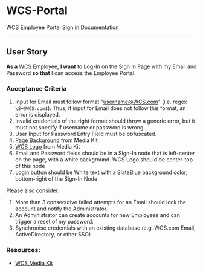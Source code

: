 # WCS-Portal
WCS Employee Portal Sign in Documentation

-----
## User Story

**As a** WCS Employee,
**I want** to Log-In on the Sign In Page with my Email and Password  **so that** I can access the Employee Portal.


### Acceptance Criteria

1. Input for Email must follow format "username@WCS.com" (i.e. regex `\S+@WCS.com$`). Thus, if input for Email does not follow this format, an error is displayed.
2. Invalid credentials of the right format should throw a generic error, but it must not specify if username or password is wrong.
3. User Input for Password Entry Field must be obfuscated.
4. [Page Background](https://www.wcstexas.com/wp-content/uploads/2020/11/Locomotive-and-Cask-1-scaled.jpg) from Media Kit
5. [WCS Logo](https://www.wcstexas.com/wp-content/uploads/2020/09/Waste-Control-Specialists-logo.png) from Media Kit
6. Email and Password fields should be in a Sign-In node that is left-center on the page, with a white background. WCS Logo should be center-top of this node
7. Login button should be White text with a SlateBlue background color, bottom-right of the Sign-In Node

Please also consider:
1. More than 3 consecutive failed attempts for an Email should lock the account and notify the Administrator. 
2. An Administrator can create accounts for new Employees and can trigger a reset of my password.
3. Synchronise credentials with an existing database (e.g. WCS.com Email, ActiveDirectory, or other SSO)

### Resources:
* [WCS Media Kit](https://www.wcstexas.com/media-kit/)
